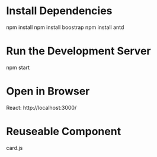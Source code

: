 # Install Dependencies
npm install 
npm install boostrap
npm install antd

# Run the Development Server
npm start

# Open in Browser
React: http://localhost:3000/

# Reuseable Component
card.js